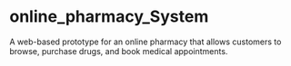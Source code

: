 # online_pharmacy_System
A web-based prototype for an online pharmacy that allows customers to browse, purchase drugs, and book medical appointments.
